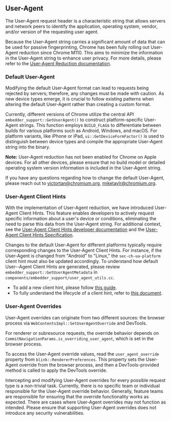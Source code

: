 ## User-Agent

The User-Agent request header is a characteristic string that allows servers and
network peers to identify the application, operating system, vendor, and/or
version of the requesting user agent.

Because the User-Agent string carries a significant amount of data that can be
used for passive fingerprinting, Chrome has been fully rolling out User-Agent
reduction since Chrome M110. This aims to minimize the information in the
User-Agent string to enhance user privacy. For more details, please refer to the
[User-Agent Reduction documentation](https://www.chromium.org/updates/ua-reduction/).

### Default User-Agent

Modifying the default User-Agent format can lead to requests being rejected by
servers; therefore, any changes must be made with caution. As new device types
emerge, it is crucial to follow existing patterns when altering the default
User-Agent rather than creating a custom format.

Currently, different versions of Chrome utilize the central API
`embedder_support::GetUserAgent()` to construct platform-specific User-Agent
strings. This function employs `BUILD_FLAG`s to differentiate between builds for
various platforms such as Android, Windows, and macOS. For platform variants,
like iPhone or iPad, `ui::GetDeviceFormFactor()` is used to distinguish between
device types and compile the appropriate User-Agent string into the binary.

**Note:** User-Agent reduction has not been enabled for Chrome on Apple devices.
For all other devices, please ensure that no build model or detailed operating
system version information is included in the User-Agent string.

If you have any questions regarding how to change the default User-Agent, please
reach out to victortan@chromium.org, miketaylr@chromium.org.

### User-Agent Client Hints

With the implementation of User-Agent reduction, we have introduced User-Agent
Client Hints. This feature enables developers to actively request specific
information about a user's device or conditions, eliminating the need to parse
this data from the User-Agent string. For additional context, see the
[User-Agent Client Hints developer
documentation](https://developer.chrome.com/docs/privacy-security/user-agent-client-hints)
and the [User-Agent Client Hints
Specification](https://wicg.github.io/ua-client-hints/).

Changes to the default User-Agent for different platforms typically require
corresponding changes to the User-Agent Client Hints. For instance, if the
User-Agent is changed from "Android" to "Linux," the `sec-ch-ua-platform` client
hint must also be updated accordingly. To understand how default User--Agent
Client Hints are generated, please review
`embedder_support::GetUserAgentMetadata` in
`components/embedder_support/user_agent_utils.cc`.

*   To add a new client hint, please follow [this
    guide](components/client_hints/README.md).
*   To fully understand the lifecycle of a client hint, refer to [this
    document](/docs/client_hints/README.md).

### User-Agent Overrides

User-Agent overrides can originate from two different sources: the browser
process via `WebContentsImpl::SetUserAgentOverride` and DevTools.

For renderer or subresource requests, the override behavior depends on
`CommitNavigationParams.is_overriding_user_agent`, which is set in the browser
process.

To access the User-Agent override values, read the `user_agent_override`
property from `blink::RendererPreferences`. This property sets the User-Agent
override from the browser process, and then a DevTools-provided method is called
to apply the DevTools override.

Intercepting and modifying User-Agent overrides for every possible request type
is a non-trivial task. Currently, there is no specific team or individual
responsible for the User-Agent override behavior. Generally, feature teams are
responsible for ensuring that the override functionality works as expected.
There are cases where User-Agent overrides may not function as intended. Please
ensure that supporting User-Agent overrides does not introduce any security
vulnerabilities.
